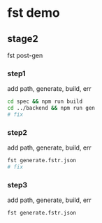 # fst demo


## stage2
fst post-gen

### step1
add path, generate, build, err

```bash
cd spec && npm run build
cd ../backend && npm run gen
# fix
```

### step2
add path, generate, build, err

```bash
fst generate.fstr.json
# fix
```

### step3
add path, generate, build, err

```bash
fst generate.fstr.json
```
